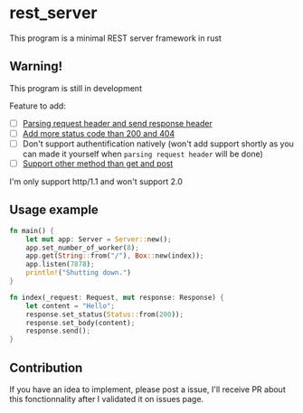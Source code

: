 # rest_server

This program is a minimal REST server framework in rust

## Warning!

This program is still in development

Feature to add:

- [ ] [Parsing request header and send response header](https://github.com/quentinlegot/rest_server/issues/1)
- [ ] [Add more status code than 200 and 404](https://github.com/quentinlegot/rest_server/issues/2)
- [ ] Don't support authentification natively (won't add support shortly as you can made it yourself when `parsing request header` will be done)
- [ ] [Support other method than get and post](https://github.com/quentinlegot/rest_server/issues/3)

I'm only support http/1.1 and won't support 2.0

## Usage example

```rust
fn main() {
    let mut app: Server = Server::new();
    app.set_number_of_worker(8);
    app.get(String::from("/"), Box::new(index));
    app.listen(7878);
    println!("Shutting down.")
}

fn index(_request: Request, mut response: Response) {
    let content = "Hello";
    response.set_status(Status::from(200));
    response.set_body(content);
    response.send();
}
```

## Contribution

If you have an idea to implement, please post a issue, I'll receive PR about this fonctionnality after I validated it on issues page.
